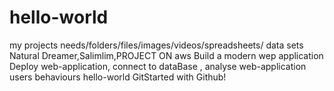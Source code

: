 # hello-world
my projects needs/folders/files/images/videos/spreadsheets/ data sets
Natural Dreamer,Salimlim,PROJECT ON aws
Build a modern wep application
Deploy web-application, connect to dataBase , analyse web-application users behaviours
hello-world 
GitStarted with Github!
